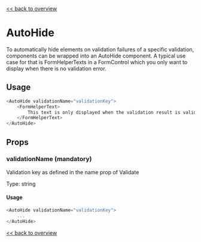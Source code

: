 [<< back to overview](../../README.md)

# AutoHide

To automatically hide elements on validation failures of a specific validation, components can be wrapped into an AutoHide component.
A typical use case for that is FormHelperTexts in a FormControl which you only want to display when there is no validation error.

## Usage

```javascript
<AutoHide validationName="validationKey">
    <FormHelperText>
        This text is only displayed when the validation result is valid
    </FormHelperText>
</AutoHide>
```

## Props

### validationName (mandatory)

Validation key as defined in the name prop of Validate

Type: string

#### Usage

```javascript
<AutoHide validationName="validationKey">
    ...
</AutoHide>
```

[<< back to overview](../../README.md)
